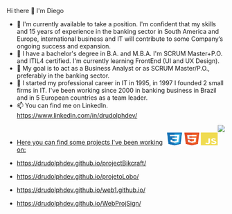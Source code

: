 Hi there 👋 I'm Diego

- 🔭 I'm currently available to take a position. I'm confident that my skills and 15 years of experience in the banking sector in South America and Europe, international business and IT will contribute to some Company’s ongoing success and expansion. 
- 🌱 I have a bachelor's degree in B.A. and M.B.A. I'm SCRUM Master+P.O. and ITIL4 certified. I'm currently learning FrontEnd (UI and UX Design).
- 👯 My goal is to act as a Business Analyst or as SCRUM Master/P.O., preferably in the banking sector.
- 🤔 I started my professional career in IT in 1995, in 1997 I founded 2 small firms in IT. I've been working since 2000 in banking business in Brazil and in 5 European countries as a team leader.
- 📫 You can find me on LinkedIn. https://www.linkedin.com/in/drudolphdev/

<div align="center">
  <a href="https://github.com/drudolphdev">
  <img align="right" height="150em" src="https://github-readme-stats.vercel.app/api/top-langs/?username=drudolphdev&layout=compact&langs_count=7&theme=vue-dark"/>
</div>

  
<div style="display: inline_block"><br>
  <img align="right" alt="Diego-Js" height="30" width="40" src="https://raw.githubusercontent.com/devicons/devicon/master/icons/javascript/javascript-plain.svg">
  <img align="right" alt="Diego-HTML" height="30" width="40" src="https://raw.githubusercontent.com/devicons/devicon/master/icons/html5/html5-original.svg">
  <img align="right" alt="Diego-CSS" height="30" width="40" src="https://raw.githubusercontent.com/devicons/devicon/master/icons/css3/css3-original.svg">
</div>

- Here you can find some projects I've been working on:
  
- https://drudolphdev.github.io/projectBikcraft/
- https://drudolphdev.github.io/projetoLobo/
- https://drudolphdev.github.io/web1.github.io/
- https://drudolphdev.github.io/WebProjSign/
